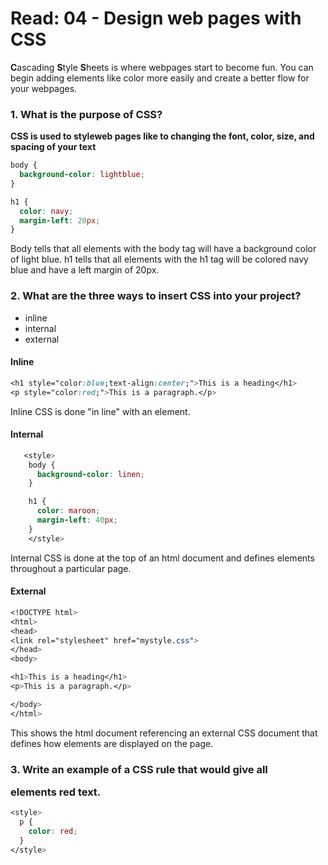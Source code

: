 # Read: 04 - Design web pages with CSS
**C**ascading **S**tyle **S**heets is where webpages start to become fun. You can begin adding elements like color more easily and create a better flow for your webpages.

### 1. What is the purpose of CSS?
**CSS is used to styleweb pages like to changing the font, color, size, and spacing of your text**
```css
body {
  background-color: lightblue;
}

h1 {
  color: navy;
  margin-left: 20px;
}
```
Body tells that all elements with the body tag will have a background color of light blue.
h1 tells that all elements with the h1 tag will be colored navy blue and have a left margin of 20px.

### 2. What are the three ways to insert CSS into your project?
* inline
* internal
* external

#### **Inline**
  ```css
  <h1 style="color:blue;text-align:center;">This is a heading</h1>
  <p style="color:red;">This is a paragraph.</p>
  ```
Inline CSS is done "in line" with an element.

#### **Internal**
```css
   <style>
    body {
      background-color: linen;
    }

    h1 {
      color: maroon;
      margin-left: 40px;
    }
    </style>
```
Internal CSS is done at the top of an html document and defines elements throughout a particular page.

#### **External**
```css
<!DOCTYPE html>
<html>
<head>
<link rel="stylesheet" href="mystyle.css">
</head>
<body>

<h1>This is a heading</h1>
<p>This is a paragraph.</p>

</body>
</html>
```
This shows the html document referencing an external CSS document that defines how elements are displayed on the page.

### 3. Write an example of a CSS rule that would give all <p> elements red text.
```css
<style>
  p {
    color: red;
  }
</style>
```




